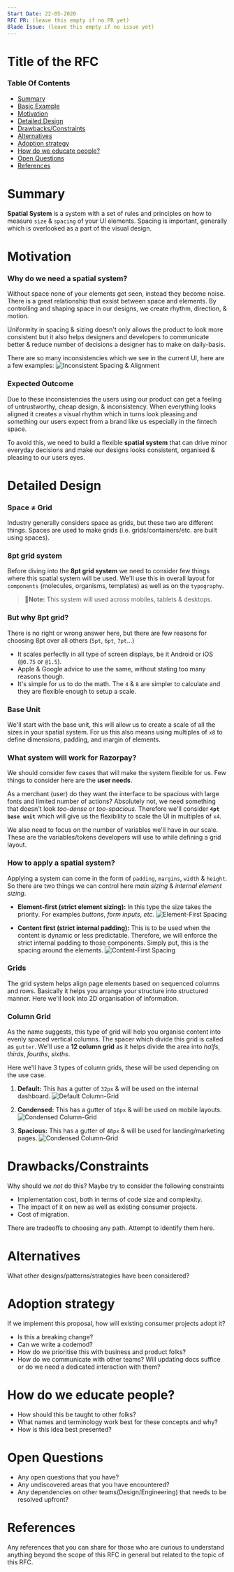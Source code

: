 ```yaml
---
Start Date: 22-05-2020
RFC PR: (leave this empty if no PR yet)
Blade Issue: (leave this empty if no issue yet)
---
```


# Title of the RFC <!-- omit in toc -->

### Table Of Contents <!-- omit in toc -->
- [Summary](#summary)
- [Basic Example](#basic-example)
- [Motivation](#motivation)
- [Detailed Design](#detailed-design)
- [Drawbacks/Constraints](#drawbacksconstraints)
- [Alternatives](#alternatives)
- [Adoption strategy](#adoption-strategy)
- [How do we educate people?](#how-do-we-educate-people)
- [Open Questions](#open-questions)
- [References](#references)

# Summary
**Spatial System** is a system with a set of rules and principles on how to measure `size` & `spacing` of your UI elements. Spacing is important, generally which is overlooked as a part of the visual design.

# Motivation
### **Why do we need a spatial system?**
Without space none of your elements get seen, instead they become noise. There is a great relationship that exsist between space and elements. By controlling and shaping space in our designs, we create rhythm, direction, & motion.

Uniformity in spacing & sizing doesn't only allows the product to look more consistent but it also helps designers and developers to communicate better & reduce number of decisions a designer has to make on daily-basis.

There are so many inconsistencies which we see in the current UI, here are a few examples:
![Inconsistent Spacing & Alignment](./images/spatial/uneven-spacing.png)

### **Expected Outcome**
Due to these inconsistencies the users using our product can get a feeling of untrustworthy, cheap design, & inconsistency. When everything looks aligned it creates a visual rhythm which in turns look pleasing and something our users expect from a brand like us especially in the fintech space.

To avoid this, we need to build a flexible **spatial system** that can drive minor everyday decisions and make our designs looks consistent, organised & pleasing to our users eyes.

# Detailed Design
### **Space ≠ Grid**
Industry generally considers space as grids, but these two are different things. Spaces are used to make grids (i.e. grids/containers/etc. are built using spaces).

### **8pt grid system**
Before diving into the **8pt grid system** we need to consider few things where this spatial system will be used. We'll use this in overall layout for `components` (molecules, organisms, templates) as well as on the `typography`.

>**📝Note:** This system will used across mobiles, tablets & desktops.

### **But why 8pt grid?**
There is no right or wrong answer here, but there are few reasons for choosing 8pt over all others (`5pt`, `6pt`, `7pt`...)
- It scales perfectly in all type of screen displays, be it Android or iOS (`@0.75` or `@1.5`).
- Apple & Google advice to use the same, without stating too many reasons though.
- It's simple for us to do the math. The `4` & `8` are simpler to calculate and they are flexible enough to setup a scale.

### **Base Unit**
We'll start with the base unit, this will allow us to create a scale of all the sizes in your spatial system. For us this also means using multiples of `x8` to define dimensions, padding, and margin of elements.

### **What system will work for Razorpay?**
We should consider few cases that will make the system flexible for us. Few things to consider here are the **user needs**.

As a merchant (user) do they want the interface to be spacious with large fonts and limited number of actions? Absolutely not, we need something that doesn't look *too-dense* or *too-spacious*. Therefore we'll consider **`4pt base unit`** which will give us the flexibility to scale the UI in multiples of `x4`.

We also need to focus on the number of variables we'll have in our scale. These are the variables/tokens developers will use to while defining a grid layout.

### **How to apply a spatial system?**
Applying a system can come in the form of `padding`, `margins`, `width` & `height`. So there are two things we can control here *main sizing* & *internal element sizing*.

- **Element-first (strict element sizing):** In this type the size takes the priority. For examples *buttons*, *form inputs*, *etc*.
![Element-First Spacing](./images/spatial/element-first.png)

- **Content first (strict internal padding):** This is to be used when the content is dynamic or less predictable. Therefore, we will enforce the strict internal padding to those components. Simply put, this is the spacing around the elements.
![Content-First Spacing](./images/spatial/content-first.png)

### **Grids**
The grid system helps align page elements based on sequenced columns and rows. Basically it helps you arrange your structure into structured manner. Here we'll look into 2D organisation of information.

### **Column Grid**
As the name suggests, this type of grid will help you organise content into evenly spaced vertical columns. The spacer which divide this grid is called as `gutter`. We'll use a **12 column grid** as it helps divide the area into *halfs*, *thirds*, *fourths*, *sixths*.

Here we'll have 3 types of column grids, these will be used depending on the use case.
1. **Default:** This has a gutter of `32px` & will be used on the internal dashboard.
![Default Column-Grid](./images/spatial/col-grid-default.png)

2. **Condensed:** This has a gutter of `16px` & will be used on mobile layouts.
![Condensed Column-Grid](./images/spatial/col-grid-condensed.png)

3. **Spacious:** This has a gutter of `48px` & will be used for landing/marketing pages.
![Condensed Column-Grid](./images/spatial/col-grid-spacious.png)

# Drawbacks/Constraints
Why should we *not* do this? Maybe try to consider the following constraints
- Implementation cost, both in terms of code size and complexity.
- The impact of it on new as well as existing consumer projects.
- Cost of migration.

There are tradeoffs to choosing any path. Attempt to identify them here.

# Alternatives
What other designs/patterns/strategies have been considered?

# Adoption strategy
If we implement this proposal, how will existing consumer projects adopt it? 
- Is this a breaking change? 
- Can we write a codemod?
- How do we prioritise this with business and product folks?
- How do we communicate with other teams? Will updating docs suffice or do we need a dedicated interaction with them?

# How do we educate people?
- How should this be taught to other folks?
- What names and terminology work best for these concepts and why? 
- How is this idea best presented?

# Open Questions
- Any open questions that you have?
- Any undiscovered areas that you have encountered?
- Any dependencies on other teams(Design/Engineering) that needs to be resolved upfront?

# References
Any references that you can share for those who are curious to understand anything beyond the scope of this RFC in general but related to the topic of this RFC.

